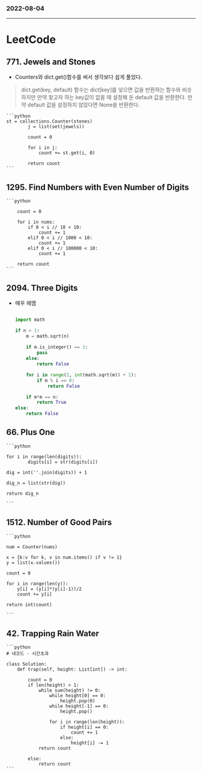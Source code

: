 ### 2022-08-04
--------------------
# LeetCode   

## 771. Jewels and Stones  

- Counters와 dict.get()함수를 써서 생각보다 쉽게 풀었다. 
    
> dict.get(key, default) 함수는 dict[key]를 넣으면 값을 반환하는 함수와 비슷하지만 만약 찾고자 하는 key값이 없을 때 설정해 둔 default 값을 반환한다. 만약 default 값을 설정하지 않았다면 None을 반환한다.  


    ```python
    st = collections.Counter(stones)
            j = list(set(jewels))

            count = 0

            for i in j:
                count += st.get(i, 0)

            return count
    ```


## 1295. Find Numbers with Even Number of Digits

    ```python
        
        count = 0

        for i in nums:
            if 0 < i // 10 < 10:
                count += 1
            elif 0 < i // 1000 < 10:
                count += 1
            elif 0 < i // 100000 < 10:
                count += 1 

        return count
    ```



## 2094. Three Digits
- 매우 헤멤
    
    ```python

    import math
    
    if n > 1:
        m = math.sqrt(n)
        
        if m.is_integer() == 1:
            pass
        else:
            return False

        for i in range(2, int(math.sqrt(m)) + 1):
            if m % i == 0:
                return False

        if m*m == n:
            return True
    else:
        return False
    ```

## 66. Plus One

    ```python
        
    for i in range(len(digits)):
            digits[i] = str(digits[i])

    dig = int(''.join(digits)) + 1

    dig_n = list(str(dig))
    
    return dig_n

    ```

## 1512. Number of Good Pairs
    ```python
        
    num = Counter(nums)

    x = {k:v for k, v in num.items() if v != 1}
    y = list(x.values())

    count = 0

    for i in range(len(y)):
        y[i] = (y[i]*(y[i]-1))/2
        count += y[i]

    return int(count)
        
    ```

## 42. Trapping Rain Water

    ```python
    # 내코드 - 시간초과

    class Solution:
        def trap(self, height: List[int]) -> int:
            
            count = 0 
            if len(height) > 1:
                while sum(height) != 0:
                    while height[0] == 0:
                        height.pop(0)
                    while height[-1] == 0:
                        height.pop() 

                    for i in range(len(height)):
                        if height[i] == 0:
                            count += 1
                        else:
                            height[i] -= 1
                return count
                
            else:
                return count
    ```       